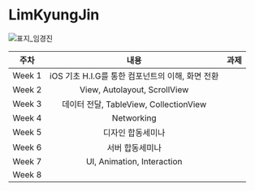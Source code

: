 # LimKyungJin
![표지_임경진](https://user-images.githubusercontent.com/60260284/113490337-35cd8000-9504-11eb-8674-bceb2312f92d.png)

| 주차        | 내용           | 과제  |
| ------------- |:-------------:| -----:|
|  Week 1      | iOS 기초 H.I.G를 통한 컴포넌트의 이해, 화면 전환  |  |
|  Week 2     |  View, Autolayout, ScrollView    |  |
|  Week 3 |  데이터 전달, TableView, CollectionView    |     |
|  Week 4 |  Networking    |     |
|  Week 5 |  디자인 합동세미나    |     |
|  Week 6 |  서버 합동세미나    |     |
|  Week 7 |  UI, Animation, Interaction    |     |
|  Week 8 |      |     |

